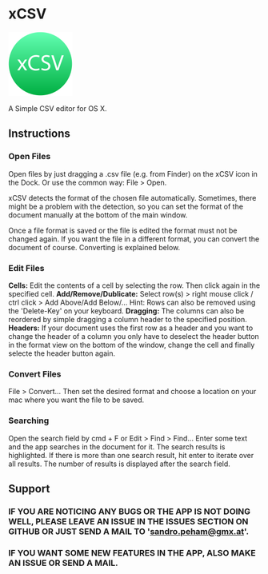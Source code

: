 # xCSV

<img style='margin: 0 auto' src="https://github.com/SandroPeham/xCSV/blob/master/Mac1024.png" width=128 height=128>

A Simple CSV editor for OS X.

## Instructions

### Open Files

Open files by just dragging a .csv file (e.g. from Finder) on the xCSV icon in the Dock. 
Or use the common way: File > Open.

xCSV detects the format of the chosen file automatically. Sometimes, there might be a problem with the detection, so you can set the format of the document manually at the bottom of the main window.

Once a file format is saved or the file is edited the format must not be changed again.
If you want the file in a different format, you can convert the document of course. Converting is explained below.

### Edit Files

**Cells:** Edit the contents of a cell by selecting the row. Then click again in the specified cell.
**Add/Remove/Dublicate:** Select row(s) > right mouse click / ctrl click > Add Above/Add Below/…
Hint: Rows can also be removed using the 'Delete-Key' on your keyboard.
**Dragging:** The columns can also be reordered by simple dragging a column header to the specified position.
**Headers:** If your document uses the first row as a header and you want to change the header of a column you only have to deselect the header button in the format view on the bottom of the window, change the cell and finally selecte the header button again.

### Convert Files

File > Convert…
Then set the desired format and choose a location on your mac where you want the file to be saved.

### Searching

Open the search field by cmd + F or Edit > Find > Find…
Enter some text and the app searches in the document for it.
The search results is highlighted.
If there is more than one search result, hit enter to iterate over all results.
The number of results is displayed after the search field.

## Support
### IF YOU ARE NOTICING ANY BUGS OR THE APP IS NOT DOING WELL, PLEASE LEAVE AN ISSUE IN THE ISSUES SECTION ON GITHUB OR JUST SEND A MAIL TO 'sandro.peham@gmx.at'.
### IF YOU WANT SOME NEW FEATURES IN THE APP, ALSO MAKE AN ISSUE OR SEND A MAIL.
